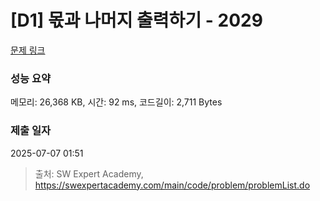 # [D1] 몫과 나머지 출력하기 - 2029 

[문제 링크](https://swexpertacademy.com/main/code/problem/problemDetail.do?contestProbId=AV5QGNvKAtEDFAUq) 

### 성능 요약

메모리: 26,368 KB, 시간: 92 ms, 코드길이: 2,711 Bytes

### 제출 일자

2025-07-07 01:51



> 출처: SW Expert Academy, https://swexpertacademy.com/main/code/problem/problemList.do